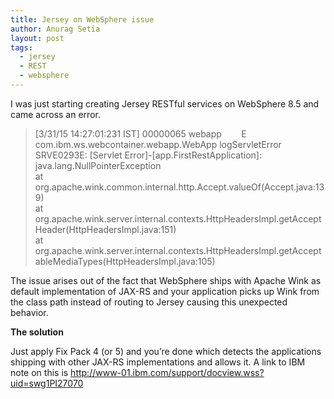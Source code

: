 ```yaml
---
title: Jersey on WebSphere issue
author: Anurag Setia
layout: post
tags:
  - jersey
  - REST
  - websphere
---
```

I was just starting creating Jersey RESTful services on WebSphere 8.5 and came across an error.

> [3/31/15 14:27:01:231 IST] 00000065 webapp        E com.ibm.ws.webcontainer.webapp.WebApp logServletError SRVE0293E: [Servlet Error]-[app.FirstRestApplication]: java.lang.NullPointerException  
> at org.apache.wink.common.internal.http.Accept.valueOf(Accept.java:139)  
> at org.apache.wink.server.internal.contexts.HttpHeadersImpl.getAcceptHeader(HttpHeadersImpl.java:151)  
> at org.apache.wink.server.internal.contexts.HttpHeadersImpl.getAcceptableMediaTypes(HttpHeadersImpl.java:105)

The issue arises out of the fact that WebSphere ships with Apache Wink as default implementation of JAX-RS and your application picks up Wink from the class path instead of routing to Jersey causing this unexpected behavior.

**The solution**

Just apply Fix Pack 4 (or 5) and you&#8217;re done which detects the applications shipping with other JAX-RS implementations and allows it. A link to IBM note on this is http://www-01.ibm.com/support/docview.wss?uid=swg1PI27070